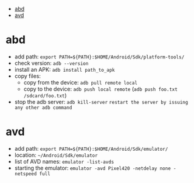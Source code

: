 - [abd](#abd)
- [avd](#avd)

# abd

- add path: `export PATH=${PATH}:$HOME/Android/Sdk/platform-tools/`
- check version: `adb --version`
- install an APK: `adb install path_to_apk`
- copy files:
  - copy from the device: `adb pull remote local`
  - copy to the device: `adb push local remote` (`adb push foo.txt /sdcard/foo.txt`)
- stop the adb server: `adb kill-server` `restart the server by issuing any other adb command`

# avd

- add path: `export PATH=${PATH}:$HOME/Android/Sdk/emulator/`
- location: `~/Android/Sdk/emulator`
- list of AVD names: `emulator -list-avds`
- starting the emulator: `emulator -avd Pixel420 -netdelay none -netspeed full`
